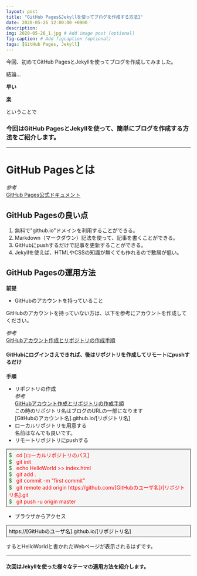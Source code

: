 ```yaml
---
layout: post
title: "GitHub Pages&Jekyllを使ってブログを作成する方法1"
date: 2020-05-26 12:00:00 +0900
description:
img: 2020-05-26_1.jpg # Add image post (optional)
fig-caption: # Add figcaption (optional)
tags: [GitHub Pages, Jekyll]
---
```


今回、初めてGitHub PagesとJekyllを使ってブログを作成してみました。

結論...

__早い__

__楽__

ということで

### 今回はGitHub PagesとJekyllを使って、簡単にブログを作成する方法をご紹介します。

***

# GitHub Pagesとは

_参考_  
[GitHub Pages公式ドキュメント](https://help.github.com/ja/github/working-with-github-pages)

## GitHub Pagesの良い点

1. 無料で"github.io"ドメインを利用することができる。
1. Markdown（マークダウン）記法を使って、記事を書くことができる。
1. GitHubにpushするだけで記事を更新することができる。
1. Jekyllを使えば、HTMLやCSSの知識が無くても作れるので敷居が低い。

## GitHub Pagesの運用方法

__前提__  
* GitHubのアカウントを持っていること

GitHubのアカウントを持っていない方は、以下を参考にアカウントを作成してください。

_参考_  
[GitHubアカウント作成とリポジトリの作成手順](https://qiita.com/kooohei/items/361da3c9dbb6e0c7946b)

#### GitHubにログインさえできれば、後はリポジトリを作成してリモートにpushするだけ

__手順__  
* リポジトリの作成  
    _参考_  
    [GitHubアカウント作成とリポジトリの作成手順](https://qiita.com/kooohei/items/361da3c9dbb6e0c7946b)  
    この時のリポジトリ名はブログのURLの一部になります  
    [GitHubのアカウント名].github.io/[リポジトリ名]
* ローカルリポジトリを用意する  
    名前はなんでも良いです。
* リモートリポジトリにpushする  
<p style="padding: 5px;border: 2px solid gray;background: whitesmoke;">
<span style="color: green">$</span>&nbsp;&nbsp;&nbsp;<span style="color: red">cd&nbsp;[ローカルリポジトリのパス]</span>
<br>
<span style="color: green">$</span>&nbsp;&nbsp;&nbsp;<span style="color: red">git&nbsp;init</span>
<br>
<span style="color: green">$</span>&nbsp;&nbsp;&nbsp;<span style="color: red">echo&nbsp;HelloWorld&nbsp;>>&nbsp;index.html</span>
<br>
<span style="color: green">$</span>&nbsp;&nbsp;&nbsp;<span style="color: red">git&nbsp;add&nbsp;.</span>
<br>
<span style="color: green">$</span>&nbsp;&nbsp;&nbsp;<span style="color: red">git&nbsp;commit&nbsp;-m&nbsp;"first commit"</span>
<br>
<span style="color: green">$</span>&nbsp;&nbsp;&nbsp;<span style="color: red">git&nbsp;remote&nbsp;add&nbsp;origin&nbsp;https://github.com/[GitHubのユーザ名]/[リポジトリ名].git</span>
<br>
<span style="color: green">$</span>&nbsp;&nbsp;&nbsp;<span style="color: red">git&nbsp;push&nbsp;-u&nbsp;origin&nbsp;master</span>
</p>

* ブラウザからアクセス  
<p style="padding: 5px;border: 2px solid gray;background: whitesmoke;">
<span style="color: black">https://[GitHubのユーザ名].github.io/[リポジトリ名]</span></p>  
するとHelloWorldと書かれたWebページが表示されるはずです。

***


#### 次回はJekyllを使った様々なテーマの適用方法を紹介します。








